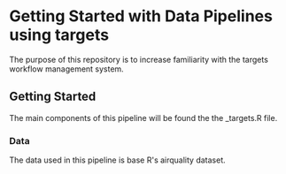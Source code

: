 # Getting Started with Data Pipelines using targets

The purpose of this repository is to increase familiarity with the targets workflow management system.

## Getting Started

The main components of this pipeline will be found the the _targets.R file.

### Data

The data used in this pipeline is base R's airquality dataset.
